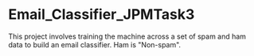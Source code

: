# Email_Classifier_JPMTask3
This project involves training the machine across a set of spam and ham data to build an email classifier. Ham is "Non-spam".
